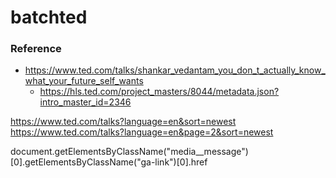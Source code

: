 batchted
========
### Reference
- https://www.ted.com/talks/shankar_vedantam_you_don_t_actually_know_what_your_future_self_wants
  - https://hls.ted.com/project_masters/8044/metadata.json?intro_master_id=2346



https://www.ted.com/talks?language=en&sort=newest
https://www.ted.com/talks?language=en&page=2&sort=newest

document.getElementsByClassName("media__message")[0].getElementsByClassName("ga-link")[0].href
